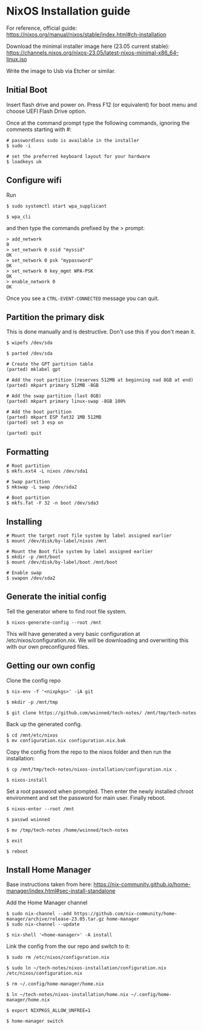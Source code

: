 # NixOS Installation guide

For reference, official guide: https://nixos.org/manual/nixos/stable/index.html#ch-installation

Download the minimal installer image here (23.05 current stable): https://channels.nixos.org/nixos-23.05/latest-nixos-minimal-x86_64-linux.iso

Write the image to Usb via Etcher or similar.

## Initial Boot

Insert flash drive and power on. Press F12 (or equivalent) for boot menu and choose UEFI Flash Drive option.

Once at the command prompt type the following commands, ignoring the comments starting with #:
````
# passwordless sudo is available in the installer
$ sudo -i  

# set the preferred keyboard layout for your hardware
$ loadkeys uk
````

## Configure wifi

Run

````
$ sudo systemctl start wpa_supplicant

$ wpa_cli
````
and then type the commands prefixed by the > prompt:

````
> add_network
0
> set_network 0 ssid "myssid"
OK
> set_network 0 psk "mypassword"
OK
> set_network 0 key_mgmt WPA-PSK
OK
> enable_network 0
OK
````
Once you see a `CTRL-EVENT-CONNECTED` message you can quit.

## Partition the primary disk

This is done manually and is destructive. Don't use this if you don't mean it.

````
$ wipefs /dev/sda

$ parted /dev/sda

# Create the GPT partition table
(parted) mklabel gpt

# Add the root partition (reserves 512MB at beginning nad 8GB at end)
(parted) mkpart primary 512MB -8GB

# Add the swap partition (last 8GB)
(parted) mkpart primary linux-swap -8GB 100%

# Add the boot partition
(parted) mkpart ESP fat32 1MB 512MB
(parted) set 3 esp on

(parted) quit
````

## Formatting

````
# Root partition
$ mkfs.ext4 -L nixos /dev/sda1

# Swap partition
$ mkswap -L swap /dev/sda2

# Boot partition
$ mkfs.fat -F 32 -n boot /dev/sda3
````

## Installing

````
# Mount the target root file system by label assigned earlier
$ mount /dev/disk/by-label/nixos /mnt

# Mount the Boot file system by label assigned earlier
$ mkdir -p /mnt/boot
$ mount /dev/disk/by-label/boot /mnt/boot

# Enable swap
$ swapon /dev/sda2
````

## Generate the initial config

Tell the generator where to find root file system.

````
$ nixos-generate-config --root /mnt
````

This will have generated a very basic configuration at /etc/nixos/configuration.nix. We will be downloading and overwriting this with our own preconfigured files.

## Getting our own config

Clone the config repo

````
$ nix-env -f '<nixpkgs>' -iA git

$ mkdir -p /mnt/tmp

$ git clone https://github.com/wsinned/tech-notes/ /mnt/tmp/tech-notes
````

Back up the generated config.

````
$ cd /mnt/etc/nixos
$ mv configuration.nix configuration.nix.bak
````

Copy the config from the repo to the nixos folder and then run the installation:

````
$ cp /mnt/tmp/tech-notes/nixos-installation/configuration.nix .

$ nixos-install
````

Set a root password when prompted. Then enter the newly installed chroot environment and set the password for main user. Finally reboot.

````
$ nixos-enter --root /mnt

$ passwd wsinned

$ mv /tmp/tech-notes /home/wsinned/tech-notes

$ exit

$ reboot
````

## Install Home Manager

Base instructions taken from here: https://nix-community.github.io/home-manager/index.html#sec-install-standalone

Add the Home Manager channel

````
$ sudo nix-channel --add https://github.com/nix-community/home-manager/archive/release-23.05.tar.gz home-manager
$ sudo nix-channel --update

$ nix-shell '<home-manager>' -A install
````


Link the config from the our repo and switch to it:

````
$ sudo rm /etc/nixos/configuration.nix

$ sudo ln ~/tech-notes/nixos-installation/configuration.nix /etc/nixos/configuration.nix

$ rm ~/.config/home-manager/home.nix

$ ln ~/tech-notes/nixos-installation/home.nix ~/.config/home-manager/home.nix

$ export NIXPKGS_ALLOW_UNFREE=1

$ home-manager switch
````
